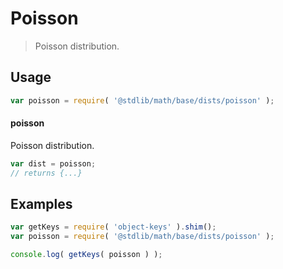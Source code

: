# Poisson

> Poisson distribution.

<section class="usage">

## Usage

```javascript
var poisson = require( '@stdlib/math/base/dists/poisson' );
```

#### poisson

Poisson distribution.

```javascript
var dist = poisson;
// returns {...}
```

</section>

<!-- /.usage -->

<section class="examples">

## Examples

<!-- TODO: better examples -->

<!-- eslint no-undef: "error" -->

```javascript
var getKeys = require( 'object-keys' ).shim();
var poisson = require( '@stdlib/math/base/dists/poisson' );

console.log( getKeys( poisson ) );
```

</section>

<!-- /.examples -->

<section class="links">

</section>

<!-- /.links -->
